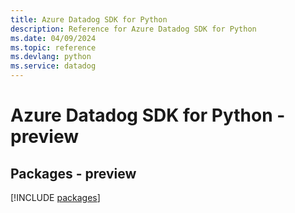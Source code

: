 ```yaml
---
title: Azure Datadog SDK for Python
description: Reference for Azure Datadog SDK for Python
ms.date: 04/09/2024
ms.topic: reference
ms.devlang: python
ms.service: datadog
---
```

# Azure Datadog SDK for Python - preview
## Packages - preview
[!INCLUDE [packages](datadog-index.md)]